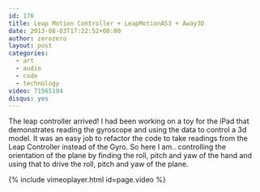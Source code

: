```yaml
---
id: 176
title: Leap Motion Controller + LeapMotionAS3 + Away3D
date: 2013-08-03T17:22:52+00:00
author: zerozero
layout: post
categories:
  - art
  - audio
  - code
  - technology
video: 71565194
disqus: yes
---
```

The leap controller arrived! I had been working on a toy for the iPad that demonstrates reading the gyroscope and using the data to control a 3d model. It was an easy job to refactor the code to take readings from the Leap Controller instead of the Gyro. So here I am.. controlling the orientation of the plane by finding the roll, pitch and yaw of the hand and using that to drive the roll, pitch and yaw of the plane.


{% include vimeoplayer.html id=page.video %}
  <br/>